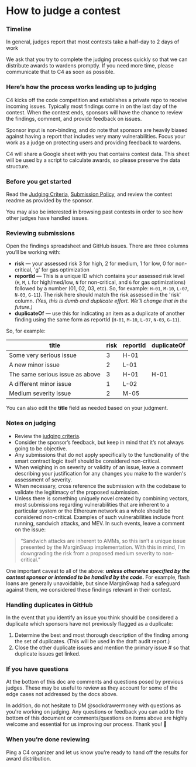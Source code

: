 # How to judge a contest

### Timeline

In general, judges report that most contests take a half-day to 2 days of work&#x20;

We ask that you try to complete the judging process quickly so that we can distribute awards to wardens promptly. If you need more time, please communicate that to C4 as soon as possible.

### Here’s how the process works leading up to judging

C4 kicks off the code competition and establishes a private repo to receive incoming issues. Typically most findings come in on the last day of the contest. When the contest ends, sponsors will have the chance to review the findings, comment, and provide feedback on issues.

Sponsor input is non-binding, and do note that sponsors are heavily biased against having a report that includes very many vulnerabilities. Focus your work as a judge on protecting users and providing feedback to wardens.

C4 will share a Google sheet with you that contains contest data. This sheet will be used by a script to calculate awards, so please preserve the data structure.

### Before you get started

Read the [Judging Criteria](../wardens/judging-criteria.md), [Submission Policy](../wardens/submission-policy.md), and review the contest readme as provided by the sponsor.

You may also be interested in browsing past contests in order to see how other judges have handled issues.

### Reviewing submissions

Open the findings spreadsheet and GitHub issues. There are three columns you’ll be working with:

* **risk** — your assessed risk 3 for high, 2 for medium, 1 for low, 0 for non-critical, 'g' for gas optimization
* **reportId** — This is a unique ID which contains your assessed risk level (`H`, `M`, `L` for high/med/low, `N` for non-critical, and `G` for gas optimizations) followed by a number (01, 02, 03, etc). So, for example: `H-01`, `M-10`, `L-07`, `N-03`, `G-11`). The risk here should match the risk assessed in the 'risk' column. _(Yes, this is dumb and duplicate effort. We'll change that in the future.)_
* **duplicateOf** — use this for indicating an item as a duplicate of another finding using the same form as reportId (`H-01`, `M-10`, `L-07`, `N-03`, `G-11`).

So, for example:

| title                            | risk | reportId | duplicateOf |
| -------------------------------- | ---- | -------- | ----------- |
| Some very serious issue          | 3    | H-01     |             |
| A new minor issue                | 2    | L-01     |             |
| The same serious issue as above  | 3    | H-01     | H-01        |
| A different minor issue          | 1    | L-02     |             |
| Medium severity issue            | 2    | M-05     |             |

You can also edit the **title** field as needed based on your judgment.

### Notes on judging

* Review the [judging criteria](https://code4rena.com/judging-criteria/).
* Consider the sponsor’s feedback, but keep in mind that it’s not always going to be objective.
* Any submissions that do not apply specifically to the functionality of the smart contract logic itself should be considered non-critical.
* When weighing in on severity or validity of an issue, leave a comment describing your justification for any changes you make to the warden's assessment of severity.
* When necessary, cross reference the submission with the codebase to validate the legitimacy of the proposed submission.
* Unless there is something uniquely novel created by combining vectors, most submissions regarding vulnerabilities that are inherent to a particular system or the Ethereum network as a whole should be considered non-critical. Examples of such vulnerabilities include front running, sandwich attacks, and MEV. In such events, leave a comment on the issue:

> “Sandwich attacks are inherent to AMMs, so this isn’t a unique issue presented by the MarginSwap implementation. With this in mind, I’m downgrading the risk from a proposed medium severity to non-critical.”

One important caveat to all of the above: _**unless otherwise specified by the contest sponsor or intended to be handled by the code**_**.** For example, flash loans are generally unavoidable, but since MarginSwap had a safeguard against them, we considered these findings relevant in their contest.

### Handling duplicates in GitHub

In the event that you identify an issue you think should be considered a duplicate which sponsors have not previously flagged as a duplicate:

1. Determine the best and most thorough description of the finding among the set of duplicates. (This will be used in the draft audit report.)
2. Close the other duplicate issues and mention the primary issue # so that duplicate issues get linked.

### If you have questions

At the bottom of this doc are comments and questions posed by previous judges. These may be useful to review as they account for some of the edge cases not addressed by the docs above.

In addition, do not hesitate to DM @sockdrawermoney with questions as you're working on judging. Any questions or feedback you can add to the bottom of this document or comments/questions on items above are highly welcome and essential for us improving our process. Thank you! 🙏

### When you’re done reviewing

Ping a C4 organizer and let us know you’re ready to hand off the results for award distribution.
